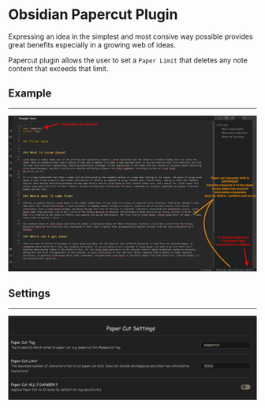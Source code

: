 # Obsidian Papercut Plugin

Expressing an idea in the simplest and most consive way possible provides great benefits especially in a growing web of ideas.

Papercut plugin allows the user to set a `Paper Limit` that deletes any note content that exceeds that limit.

## Example
----
![example](./example.png)

## Settings
----
![settings](./settings.png)
